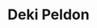 ---
# Display name
name: Deki Peldon
# Username (this should match the folder name)
authors:
- Deki Peldon

# Short bio (displayed in user profile at end of posts)
bio: My research interests xxx.


    
# Enter email to display Gravatar (if Gravatar enabled in Config)
email: "dpeldon@email.sc.edu"

# Interest shown on the main page
interests:
- Conflict
- Human rights

# Organizations/Affiliations
organizations:
- name: University of South Carolina
  url: "https://sc.edu/"
  
# Role/position
role: Graduate student <br/> Department of Political Science  <br/> [University of South Carolina](https://sc.edu/ 'University of South Carolina')

# Social/Academic Networking
# For available icons, see: https://sourcethemes.com/academic/docs/widgets/#icons
#   For an email link, use "fas" icon pack, "envelope" icon, and a link in the
#   form "mailto:your-email@example.com" or "#contact" for contact widget.
# social:
# - icon: envelope
#   icon_pack: fas
#   link: mailto:howard.hl.liu@gmail.com
# - icon: twitter
#   icon_pack: fab
#   link: https://twitter.com/haoliuhoward
# - icon: google-scholar
#   icon_pack: ai
#   link: https://scholar.google.com/citations?user=63cHmyAAAAAJ&hl=en&citsig=AMD79or9Vlegpr0-m-JmGzsddPIcTAZ2BA
# - icon: github
#   icon_pack: fab
#   link: https://github.com/haoliuhoward
# - icon: calendar-alt
#   icon_pack: far
#   link: https://calendly.com/howard-hl-liu/office-hour-meeting-15-minutes
# Link to a PDF of your resume/CV from the About widget.
# To enable, copy your resume/CV to `static/files/cv.pdf` and uncomment the lines below.  
# - icon: cv
#   icon_pack: ai
#   link: files/liu_cv.pdf
  
# Is this the primary user of the site?
superuser: false
title: Deki Peldon

# Organizational groups that you belong to (for People widget)
#   Set this to `[]` or comment out if you are not using People widget.  
user_groups:
# - Lab Co-Director
- Graduate students
# - Principal Investigators
# - Researchers


---